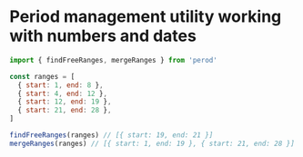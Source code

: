 # Period management utility working with numbers and dates

```js
import { findFreeRanges, mergeRanges } from 'perod'

const ranges = [
  { start: 1, end: 8 },
  { start: 4, end: 12 },
  { start: 12, end: 19 },
  { start: 21, end: 28 },
]

findFreeRanges(ranges) // [{ start: 19, end: 21 }]
mergeRanges(ranges) // [{ start: 1, end: 19 }, { start: 21, end: 28 }]
```
